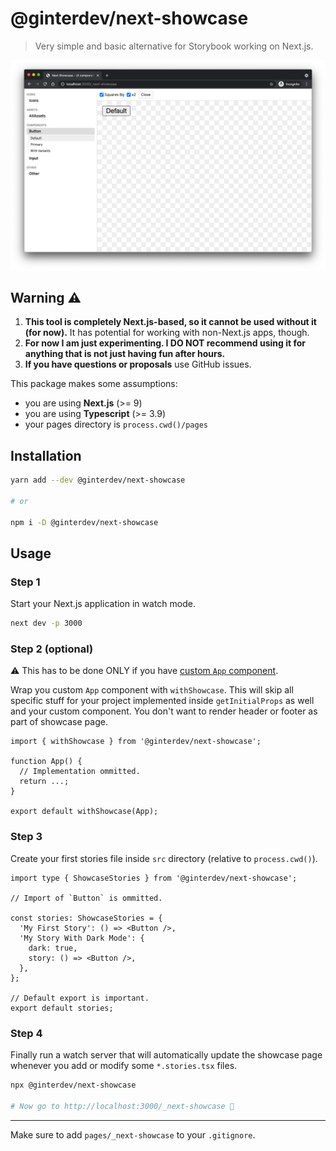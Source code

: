 # @ginterdev/next-showcase

> Very simple and basic alternative for Storybook working on Next.js.

![Next Showcase Screenshot](./screenshot.png)

## Warning :warning:

1. **This tool is completely Next.js-based, so it cannot be used without it (for now).** It has potential for working with non-Next.js apps, though.
2. **For now I am just experimenting. I DO NOT recommend using it for anything that is not just having fun after hours.**
3. **If you have questions or proposals** use GitHub issues.

This package makes some assumptions:

- you are using **Next.js** (>= 9)
- you are using **Typescript** (>= 3.9)
- your pages directory is `process.cwd()/pages`

## Installation

```bash
yarn add --dev @ginterdev/next-showcase

# or

npm i -D @ginterdev/next-showcase
```

## Usage

### Step 1

Start your Next.js application in watch mode.

```bash
next dev -p 3000
```

### Step 2 (optional)

:warning: This has to be done ONLY if you have [custom `App` component](https://nextjs.org/docs/advanced-features/custom-app).

Wrap you custom `App` component with `withShowcase`. This will skip all specific stuff for your project implemented inside `getInitialProps` as well and your custom component. You don't want to render header or footer as part of showcase page.

```tsx
import { withShowcase } from '@ginterdev/next-showcase';

function App() {
  // Implementation ommitted.
  return ...;
}

export default withShowcase(App);
```

### Step 3

Create your first stories file inside `src` directory (relative to `process.cwd()`).

```tsx
import type { ShowcaseStories } from '@ginterdev/next-showcase';

// Import of `Button` is ommitted.

const stories: ShowcaseStories = {
  'My First Story': () => <Button />,
  'My Story With Dark Mode': {
    dark: true,
    story: () => <Button />,
  },
};

// Default export is important.
export default stories;
```

### Step 4

Finally run a watch server that will automatically update the showcase page whenever you add or modify some `*.stories.tsx` files.

```bash
npx @ginterdev/next-showcase

# Now go to http://localhost:3000/_next-showcase 🚀
```

---

Make sure to add `pages/_next-showcase` to your `.gitignore`.
